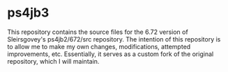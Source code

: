 # ps4jb3
This repository contains the source files for the 6.72 version of Sleirsgovey's ps4jb2/672/src repository. The intention of this repository is to allow me to make my own changes, modifications, attempted improvements, etc. Essentially, it serves as a custom fork of the original repository, which I will maintain.
